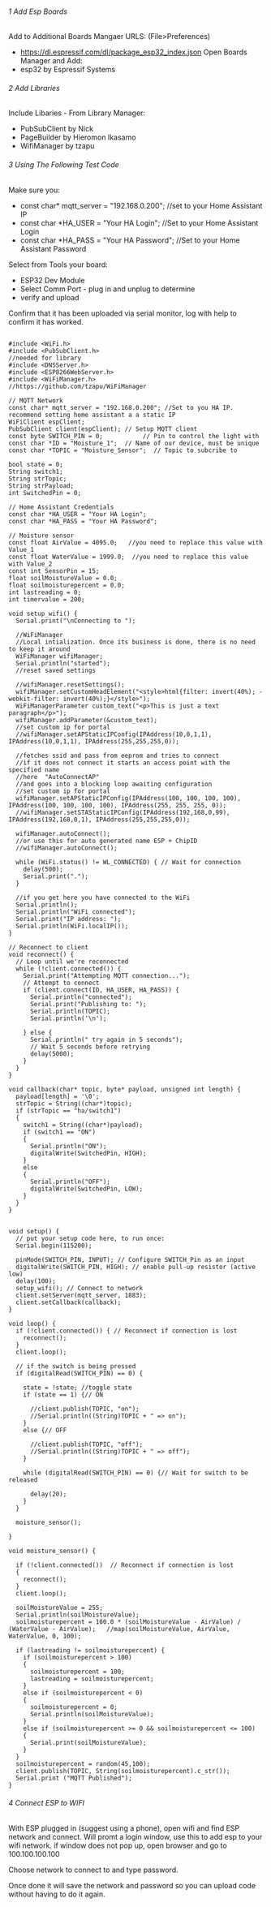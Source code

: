 ###### 1	Add Esp Boards
Add to Additional Boards Mangaer URLS:
(File>Preferences)
 - https://dl.espressif.com/dl/package_esp32_index.json
Open Boards Manager and Add:
- esp32 by Espressif Systems

###### 2 Add Libraries
Include Libaries - From Library Manager:
 - PubSubClient by Nick
 - PageBuilder by Hieromon Ikasamo
 - WifiManager by tzapu

###### 3 Using The Following Test Code
Make sure you:
 - const char* mqtt_server = "192.168.0.200"; //set to your Home Assistant IP
 - const char *HA_USER = "Your HA Login"; //Set to your Home Assistant Login
 - const char *HA_PASS = "Your HA Password"; //Set to your Home Assistant Password

 Select from Tools your board:
  - ESP32 Dev Module
  - Select Comm Port - plug in and unplug to determine
  - verify and upload

Confirm that it has been uploaded via serial monitor, log with help to confirm it has worked.

```

#include <WiFi.h>
#include <PubSubClient.h>
//needed for library
#include <DNSServer.h>
#include <ESP8266WebServer.h>
#include <WiFiManager.h>         //https://github.com/tzapu/WiFiManager

// MQTT Network
const char* mqtt_server = "192.168.0.200"; //Set to you HA IP. recommend setting home assistant a a static IP
WiFiClient espClient;
PubSubClient client(espClient); // Setup MQTT client
const byte SWITCH_PIN = 0;           // Pin to control the light with
const char *ID = "Moisture_1";  // Name of our device, must be unique
const char *TOPIC = "Moisture_Sensor";  // Topic to subcribe to

bool state = 0;
String switch1;
String strTopic;
String strPayload;
int SwitchedPin = 0;

// Home Assistant Credentials
const char *HA_USER = "Your HA Login";
const char *HA_PASS = "Your HA Password";

// Moisture sensor
const float AirValue = 4095.0;   //you need to replace this value with Value_1
const float WaterValue = 1999.0;  //you need to replace this value with Value_2
const int SensorPin = 15;
float soilMoistureValue = 0.0;
float soilmoisturepercent = 0.0;
int lastreading = 0;
int timervalue = 200;

void setup_wifi() {
  Serial.print("\nConnecting to ");

  //WiFiManager
  //Local intialization. Once its business is done, there is no need to keep it around
  WiFiManager wifiManager;
  Serial.println("started");
  //reset saved settings

  //wifiManager.resetSettings();
  wifiManager.setCustomHeadElement("<style>html{filter: invert(40%); -webkit-filter: invert(40%);}</style>");
  WiFiManagerParameter custom_text("<p>This is just a text paragraph</p>");
  wifiManager.addParameter(&custom_text);
  //set custom ip for portal
  //wifiManager.setAPStaticIPConfig(IPAddress(10,0,1,1), IPAddress(10,0,1,1), IPAddress(255,255,255,0));

  //fetches ssid and pass from eeprom and tries to connect
  //if it does not connect it starts an access point with the specified name
  //here  "AutoConnectAP"
  //and goes into a blocking loop awaiting configuration
  //set custom ip for portal
  wifiManager.setAPStaticIPConfig(IPAddress(100, 100, 100, 100), IPAddress(100, 100, 100, 100), IPAddress(255, 255, 255, 0));
  //wifiManager.setSTAStaticIPConfig(IPAddress(192,168,0,99), IPAddress(192,168,0,1), IPAddress(255,255,255,0));

  wifiManager.autoConnect();
  //or use this for auto generated name ESP + ChipID
  //wifiManager.autoConnect();

  while (WiFi.status() != WL_CONNECTED) { // Wait for connection
    delay(500);
    Serial.print(".");
  }

  //if you get here you have connected to the WiFi
  Serial.println();
  Serial.println("WiFi connected");
  Serial.print("IP address: ");
  Serial.println(WiFi.localIP());
}

// Reconnect to client
void reconnect() {
  // Loop until we're reconnected
  while (!client.connected()) {
    Serial.print("Attempting MQTT connection...");
    // Attempt to connect
    if (client.connect(ID, HA_USER, HA_PASS)) {
      Serial.println("connected");
      Serial.print("Publishing to: ");
      Serial.println(TOPIC);
      Serial.println('\n');

    } else {
      Serial.println(" try again in 5 seconds");
      // Wait 5 seconds before retrying
      delay(5000);
    }
  }
}

void callback(char* topic, byte* payload, unsigned int length) {
  payload[length] = '\0';
  strTopic = String((char*)topic);
  if (strTopic == "ha/switch1")
  {
    switch1 = String((char*)payload);
    if (switch1 == "ON")
    {
      Serial.println("ON");
      digitalWrite(SwitchedPin, HIGH);
    }
    else
    {
      Serial.println("OFF");
      digitalWrite(SwitchedPin, LOW);
    }
  }
}


void setup() {
  // put your setup code here, to run once:
  Serial.begin(115200);

  pinMode(SWITCH_PIN, INPUT); // Configure SWITCH_Pin as an input
  digitalWrite(SWITCH_PIN, HIGH); // enable pull-up resistor (active low)
  delay(100);
  setup_wifi(); // Connect to network
  client.setServer(mqtt_server, 1883);
  client.setCallback(callback);
}

void loop() {
  if (!client.connected()) { // Reconnect if connection is lost
    reconnect();
  }
  client.loop();

  // if the switch is being pressed
  if (digitalRead(SWITCH_PIN) == 0) {

    state = !state; //toggle state
    if (state == 1) {// ON

      //client.publish(TOPIC, "on");
      //Serial.println((String)TOPIC + " => on");
    }
    else {// OFF

      //client.publish(TOPIC, "off");
      //Serial.println((String)TOPIC + " => off");
    }

    while (digitalRead(SWITCH_PIN) == 0) {// Wait for switch to be released

      delay(20);
    }
  }

  moisture_sensor();

}

void moisture_sensor() {

  if (!client.connected())  // Reconnect if connection is lost
  {
    reconnect();
  }
  client.loop();

  soilMoistureValue = 255;
  Serial.println(soilMoistureValue);
  soilmoisturepercent = 100.0 * (soilMoistureValue - AirValue) / (WaterValue - AirValue);   //map(soilMoistureValue, AirValue, WaterValue, 0, 100);

  if (lastreading != soilmoisturepercent) {
    if (soilmoisturepercent > 100)
    {
      soilmoisturepercent = 100;
      lastreading = soilmoisturepercent;
    }
    else if (soilmoisturepercent < 0)
    {
      soilmoisturepercent = 0;
      Serial.println(soilMoistureValue);
    }
    else if (soilmoisturepercent >= 0 && soilmoisturepercent <= 100)
    {
      Serial.print(soilMoistureValue);
    }
  }
  soilmoisturepercent = random(45,100);
  client.publish(TOPIC, String(soilmoisturepercent).c_str());
  Serial.print ("MQTT Published");
}
```
###### 4 Connect ESP to WIFI
With ESP plugged in (suggest using a phone), open wifi and find ESP network and connect.
Will promt a login window, use this to add esp to your wifi network. if window does not pop up, open browser and go to 100.100.100.100

Choose network to connect to and type password. 

Once done it will save the network and password so you can upload code without having to do it again.

